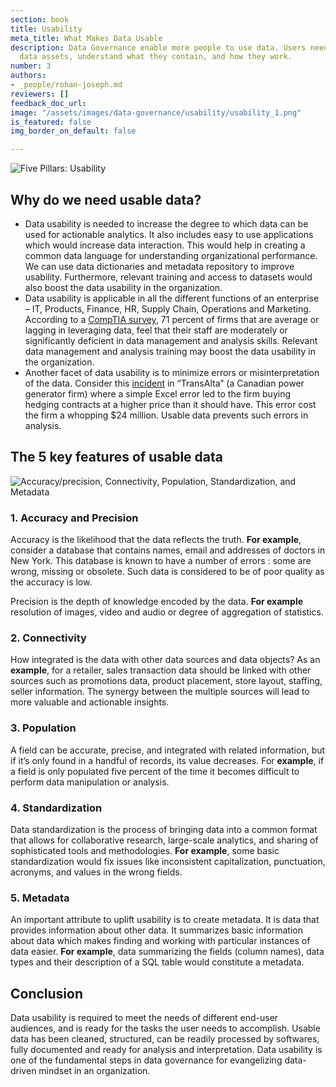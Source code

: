 ```yaml
---
section: book
title: Usability
meta_title: What Makes Data Usable
description: Data Governance enable more people to use data. Users need to discover
  data assets, understand what they contain, and how they work.
number: 3
authors:
- _people/rohan-joseph.md
reviewers: []
feedback_doc_url: 
image: "/assets/images/data-governance/usability/usability_1.png"
is_featured: false
img_border_on_default: false

---
```

![Five Pillars: Usability](/assets/images/data-governance/usability/usability_1.png)

## Why do we need usable data?

* Data usability is needed to increase the degree to which data can be used for actionable analytics. It also includes easy to use applications which would increase data interaction. This would help in creating a common data language for understanding organizational performance. We can use data dictionaries and metadata repository to improve usability. Furthermore, relevant training and access to datasets would also boost the data usability in the organization.
* Data usability is applicable in all the different functions of an enterprise – IT, Products, Finance, HR, Supply Chain, Operations and Marketing. According to a [CompTIA survey](https://www.cio.com/article/2382064/big-data/how-to-close-the-big-data-skills-gap-by-training-your-it-staff.html), 71 percent of firms that are average or lagging in leveraging data, feel that their staff are moderately or significantly deficient in data management and analysis skills. Relevant data management and analysis training may boost the data usability in the organization.
* Another facet of data usability is to minimize errors or misinterpretation of the data. Consider this [incident](https://www.theglobeandmail.com/report-on-business/human-error-costs-transalta-24-million-on-contract-bids/article18285651/) in “TransAlta” (a Canadian power generator firm) where a simple Excel error led to the firm buying hedging contracts at a higher price than it should have. This error cost the firm a whopping $24 million. Usable data prevents such errors in analysis.

## The 5 key features of usable data

![Accuracy/precision, Connectivity, Population, Standardization, and Metadata](/assets/images/data-governance/usability/usability_2.png)

### 1. Accuracy and Precision

Accuracy is the likelihood that the data reflects the truth. **For example**, consider a database that contains names, email and addresses of doctors in New York. This database is known to have a number of errors : some are wrong, missing or obsolete. Such data is considered to be of poor quality as the accuracy is low.

Precision is the depth of knowledge encoded by the data. **For example** resolution of images, video and audio or degree of aggregation of statistics.

### 2. Connectivity

How integrated is the data with other data sources and data objects? As an **example**, for a retailer, sales transaction data should be linked with other sources such as promotions data, product placement, store layout, staffing, seller information. The synergy between the multiple sources will lead to more valuable and actionable insights.

### 3. Population

A field can be accurate, precise, and integrated with related information, but if it’s only found in a handful of records, its value decreases. For **example**, if a field is only populated five percent of the time it becomes difficult to perform data manipulation or analysis.

### 4. Standardization

Data standardization is the process of bringing data into a common format that allows for collaborative research, large-scale analytics, and sharing of sophisticated tools and methodologies. **For example**, some basic standardization would fix issues like inconsistent capitalization, punctuation, acronyms, and values in the wrong fields.

### 5. Metadata

An important attribute to uplift usability is to create metadata. It is data that provides information about other data. It summarizes basic information about data which makes finding and working with particular instances of data easier. **For example**, data summarizing the fields (column names), data types and their description of a SQL table would constitute a metadata.

## Conclusion

Data usability is required to meet the needs of different end-user audiences, and is ready for the tasks the user needs to accomplish. Usable data has been cleaned, structured, can be readily processed by softwares, fully documented and ready for analysis and interpretation. Data usability is one of the fundamental steps in data governance for evangelizing data-driven mindset in an organization.